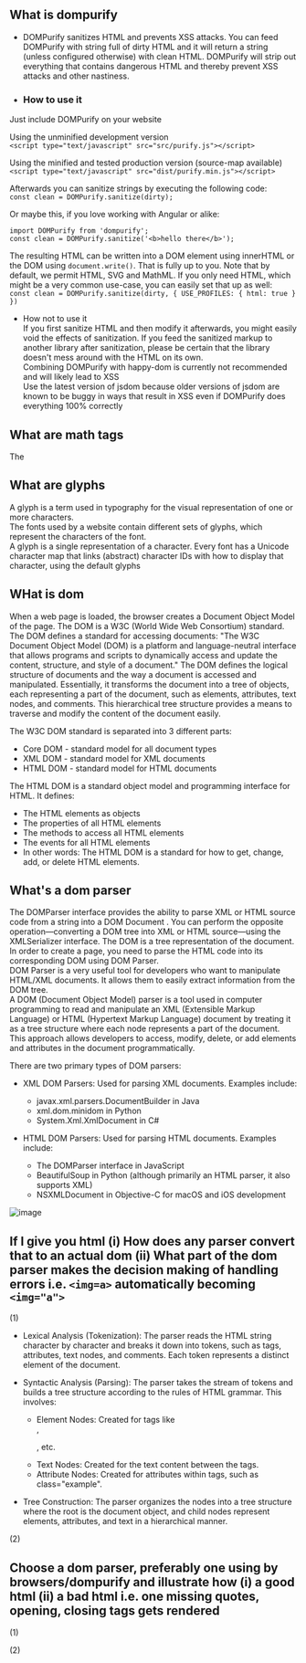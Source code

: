 ## What is dompurify
  - DOMPurify sanitizes HTML and prevents XSS attacks. You can feed DOMPurify with string full of dirty HTML and it will return a string (unless configured otherwise) with clean HTML. DOMPurify will strip out everything that contains dangerous HTML and thereby prevent XSS attacks and other nastiness.
  - ### How to use it <br>
  Just include DOMPurify on your website<br>
  
  Using the unminified development version<br>
  ```<script type="text/javascript" src="src/purify.js"></script>```<br>
  
  Using the minified and tested production version (source-map available)<br>
  ```<script type="text/javascript" src="dist/purify.min.js"></script>```<br>
  
  Afterwards you can sanitize strings by executing the following code:<br>
  ```const clean = DOMPurify.sanitize(dirty);```<br>
  
  Or maybe this, if you love working with Angular or alike:<br>
  ```
  import DOMPurify from 'dompurify';
  const clean = DOMPurify.sanitize('<b>hello there</b>');
  ```
  The resulting HTML can be written into a DOM element using innerHTML or the DOM using ```document.write()```. That is fully up to you. Note that by    default, we permit HTML, SVG and MathML. If you only need HTML, which might be a very common use-case, you can easily set that up as well:
 ``` const clean = DOMPurify.sanitize(dirty, { USE_PROFILES: { html: true } })```

  - How not to use it <br>
    If you first sanitize HTML and then modify it afterwards, you might easily void the effects of sanitization. If you feed the sanitized markup to another library after sanitization, please be certain that the library doesn't mess around with the HTML on its own.<br>
    Combining DOMPurify with happy-dom is currently not recommended and will likely lead to XSS<br>
    Use the latest version of jsdom because older versions of jsdom are known to be buggy in ways that result in XSS even if DOMPurify does everything 100% correctly


## What are math tags
The <math> MathML element is the top-level MathML element, used to write a single mathematical formula

## What are glyphs
A glyph is a term used in typography for the visual representation of one or more characters.<br>
The fonts used by a website contain different sets of glyphs, which represent the characters of the font.<br>
A glyph is a single representation of a character. Every font has a Unicode character map that links (abstract) character IDs with how to display that character, using the default glyphs<br>


## WHat is dom
When a web page is loaded, the browser creates a Document Object Model of the page.
The DOM is a W3C (World Wide Web Consortium) standard.
The DOM defines a standard for accessing documents:
"The W3C Document Object Model (DOM) is a platform and language-neutral interface that allows programs and scripts to dynamically access and update the content, structure, and style of a document."
The DOM defines the logical structure of documents and the way a document is accessed and manipulated. Essentially, it transforms the document into a tree of objects, each representing a part of the document, such as elements, attributes, text nodes, and comments. This hierarchical tree structure provides a means to traverse and modify the content of the document easily.

The W3C DOM standard is separated into 3 different parts:
- Core DOM - standard model for all document types
- XML DOM - standard model for XML documents
- HTML DOM - standard model for HTML documents

The HTML DOM is a standard object model and programming interface for HTML. It defines:
- The HTML elements as objects
- The properties of all HTML elements
- The methods to access all HTML elements
- The events for all HTML elements
- In other words: The HTML DOM is a standard for how to get, change, add, or delete HTML elements.

## What's a dom parser
The DOMParser interface provides the ability to parse XML or HTML source code from a string into a DOM Document . You can perform the opposite operation—converting a DOM tree into XML or HTML source—using the XMLSerializer interface. The DOM is a tree representation of the document. In order to create a page, you need to parse the HTML code into its corresponding DOM using DOM Parser.<br>
DOM Parser is a very useful tool for developers who want to manipulate HTML/XML documents. It allows them to easily extract information from the DOM tree.<br>
A DOM (Document Object Model) parser is a tool used in computer programming to read and manipulate an XML (Extensible Markup Language) or HTML (Hypertext Markup Language) document by treating it as a tree structure where each node represents a part of the document. This approach allows developers to access, modify, delete, or add elements and attributes in the document programmatically.

There are two primary types of DOM parsers:
- XML DOM Parsers: Used for parsing XML documents. Examples include:
  - javax.xml.parsers.DocumentBuilder in Java
  - xml.dom.minidom in Python
  - System.Xml.XmlDocument in C#

- HTML DOM Parsers: Used for parsing HTML documents. Examples include:
  - The DOMParser interface in JavaScript
  - BeautifulSoup in Python (although primarily an HTML parser, it also supports XML)
  - NSXMLDocument in Objective-C for macOS and iOS development

![image](https://github.com/poorvi1910/Web/assets/146640913/5e9edfbd-ee54-47b5-b284-7a7e4fd18766)


## If I give you html (i) How does any parser convert that to an actual dom (ii) What part of the dom parser makes the decision making of handling errors i.e. `<img=a>` automatically becoming `<img="a">`

(1)
- Lexical Analysis (Tokenization): The parser reads the HTML string character by character and breaks it down into tokens, such as tags, attributes, text nodes, and comments. Each token represents a distinct element of the document.

- Syntactic Analysis (Parsing): The parser takes the stream of tokens and builds a tree structure according to the rules of HTML grammar. This involves:
  - Element Nodes: Created for tags like <div>, <p>, etc.
  - Text Nodes: Created for the text content between the tags.
  - Attribute Nodes: Created for attributes within tags, such as class="example".

- Tree Construction: The parser organizes the nodes into a tree structure where the root is the document object, and child nodes represent elements, attributes, and text in a hierarchical manner.

(2)


## Choose a dom parser, preferably one using by browsers/dompurify and illustrate how (i) a good html (ii) a bad html i.e. one missing quotes, opening, closing tags gets rendered

(1)

(2)

